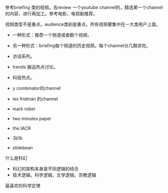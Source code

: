 参考briefing 类的视频。去review 一个youtube channel的，精选某一个channel的内容，进行再加工。参考电影，电视剧推荐。

视频类型不是重点。audience类别是重点。所有视频要集中在一大类用户上面。

- 一种形式：推荐一个频道或者数个视频。
- 另一种形式：briefing每个频道的历史视频。每个channel分几期讲完。
- 访谈系列。
- trends 搬运热点讨论。
- 科技热点。

- y combinator的channel
- lex fridman 的channel
- mark rober
- two minutes paper
- the IACR
- 3b1b
- slidebean


什么是科幻
- 科幻的架构本身是不同逻辑的结合
- 技术逻辑，科学逻辑，文学逻辑，宗教逻辑


最喜欢的科学定律

